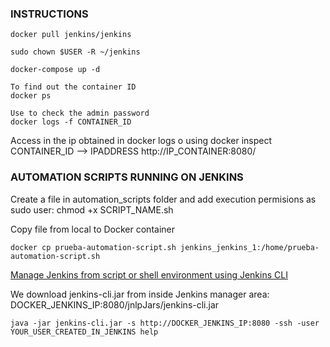### INSTRUCTIONS

```
docker pull jenkins/jenkins

sudo chown $USER -R ~/jenkins 

docker-compose up -d

To find out the container ID
docker ps 

Use to check the admin password
docker logs -f CONTAINER_ID 
```

Access in the ip obtained in docker logs o using docker inspect CONTAINER_ID --> IPADDRESS
http://IP_CONTAINER:8080/


### AUTOMATION SCRIPTS RUNNING ON JENKINS

Create a file in automation_scripts folder and add execution permisions as sudo user: chmod +x SCRIPT_NAME.sh

Copy file from local to Docker container

```
docker cp prueba-automation-script.sh jenkins_jenkins_1:/home/prueba-automation-script.sh
```

[Manage Jenkins from script or shell environment using Jenkins CLI](https://jenkins.io/doc/book/managing/cli/) 

We download jenkins-cli.jar from inside Jenkins manager area: DOCKER_JENKINS_IP:8080/jnlpJars/jenkins-cli.jar

```
java -jar jenkins-cli.jar -s http://DOCKER_JENKINS_IP:8080 -ssh -user YOUR_USER_CREATED_IN_JENKINS help
```

